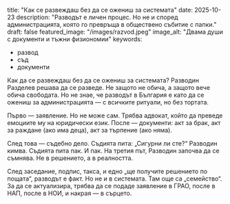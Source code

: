 title: "Как се развеждаш без да се ожениш за системата"
date: 2025-10-23
description: "Разводът е личен процес. Но не и според администрацията, която го превръща в обществено събитие с папки."
draft: false
featured_image: "/images/razvod.jpeg"
image_alt: "Двама души с документи и тъжни физиономии"
keywords:
- развод
- съд
- документи

Как да се развеждаш без да се ожениш за системата?
Разводин Разделев решава да се разведе. Не защото не обича, а защото вече обича свободата. Но не знае, че разводът в България е като да се ожениш за администрацията — с всичките ритуали, но без тортата.

Първо — заявление. Но не може сам. Трябва адвокат, който да преведе емоциите му на юридически език. После — документи: акт за брак, акт за раждане (ако има деца), акт за търпение (ако няма).

След това — съдебно дело. Съдията пита: „Сигурни ли сте?“ Разводин кимва. Съдията пита пак. И пак. На третия път, Разводин започва да се съмнява. Не в решението, а в реалността.

След заседание, подпис, такса, и едно „ще получите решението по пощата“, разводът е факт. Но не и в системата. Там още са „семейство“. За да се актуализира, трябва да се подаде заявление в ГРАО, после в НАП, после в НОИ, и накрая — в сърцето.
